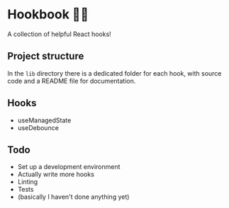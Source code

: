 # Hookbook 👨‍🍳
A collection of helpful React hooks!

## Project structure
In the `lib` directory there is a dedicated folder for each hook, with source code and a
README file for documentation.

## Hooks
- useManagedState
- useDebounce

## Todo
- Set up a development environment
- Actually write more hooks
- Linting
- Tests
- (basically I haven't done anything yet)